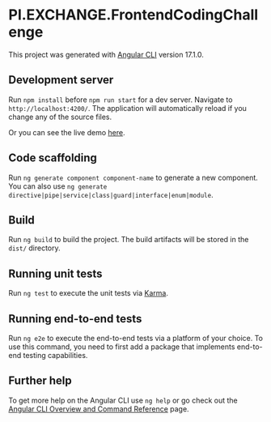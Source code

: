 # PI.EXCHANGE.FrontendCodingChallenge

This project was generated with [Angular CLI](https://github.com/angular/angular-cli) version 17.1.0.

## Development server

Run `npm install` before `npm run start` for a dev server. Navigate to `http://localhost:4200/`. The application will automatically reload if you change any of the source files.

Or you can see the live demo [here](https://pi-exchange-frontend-coding-challenge.netlify.app/).

## Code scaffolding

Run `ng generate component component-name` to generate a new component. You can also use `ng generate directive|pipe|service|class|guard|interface|enum|module`.

## Build

Run `ng build` to build the project. The build artifacts will be stored in the `dist/` directory.

## Running unit tests

Run `ng test` to execute the unit tests via [Karma](https://karma-runner.github.io).

## Running end-to-end tests

Run `ng e2e` to execute the end-to-end tests via a platform of your choice. To use this command, you need to first add a package that implements end-to-end testing capabilities.

## Further help

To get more help on the Angular CLI use `ng help` or go check out the [Angular CLI Overview and Command Reference](https://angular.io/cli) page.
